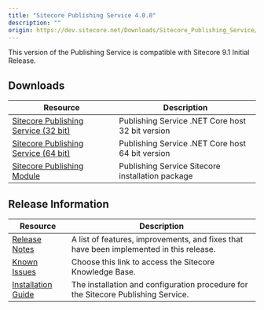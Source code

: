 ```yaml
---
title: "Sitecore Publishing Service 4.0.0"
description: ""
origin: https://dev.sitecore.net/Downloads/Sitecore_Publishing_Service/40/Sitecore_Publishing_Service_400.aspx
---
```


This version of the Publishing Service is compatible with Sitecore 9.1 Initial Release.

## Downloads

 | Resource | Description |
 | --- | --- |
 | [Sitecore Publishing Service (32 bit)](https://scdp.blob.core.windows.net/downloads/Sitecore%20Publishing%20Service/40/Sitecore%20Publishing%20Service%20400/Secure/Sitecore%20Publishing%20Service%204.0.0%20rev.%2000521.zip) | Publishing Service .NET Core host 32 bit version |
 | [Sitecore Publishing Service (64 bit)](https://scdp.blob.core.windows.net/downloads/Sitecore%20Publishing%20Service/40/Sitecore%20Publishing%20Service%20400/Secure/Sitecore%20Publishing%20Service%204.0.0%20rev.%2000521-x64.zip) | Publishing Service .NET Core host 64 bit version |
 | [Sitecore Publishing Module](https://scdp.blob.core.windows.net/downloads/Sitecore%20Publishing%20Service/40/Sitecore%20Publishing%20Service%20400/Secure/Sitecore%20Publishing%20Module%204.0.0%20rev.%2000521.zip) | Publishing Service Sitecore installation package |

## Release Information

 | Resource | Description |
 | --- | --- |
 | [Release Notes](/downloads/Sitecore_Publishing_Service/40/Sitecore_Publishing_Service_400/Release_Notes) | A list of features, improvements, and fixes that have been implemented in this release. |
 | [Known Issues](https://kb.sitecore.net/articles/431510) | Choose this link to access the Sitecore Knowledge Base. |
 | [Installation Guide](https://scdp.blob.core.windows.net/downloads/Sitecore%20Publishing%20Service/40/Sitecore%20Publishing%20Service%20400/Secure/Publishing-Service-Installation-and-Configuration-Guide-4.0.pdf) | The installation and configuration procedure for the Sitecore Publishing Service. |